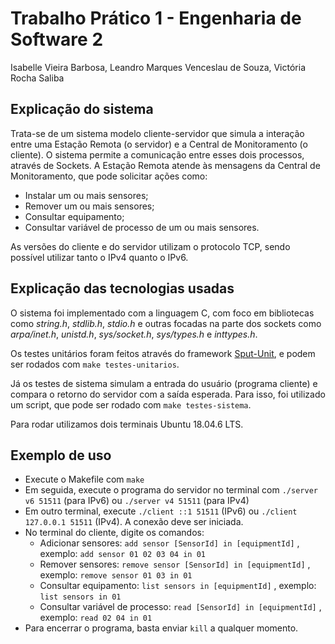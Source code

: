 # Trabalho Prático 1 - Engenharia de Software 2

Isabelle Vieira Barbosa, Leandro Marques Venceslau de Souza, Victória Rocha Saliba

## Explicação do sistema

Trata-se de um sistema modelo cliente-servidor que simula a
interação entre uma Estação Remota (o servidor) e a Central de Monitoramento (o cliente). O sistema permite a comunicação entre esses dois processos, através de Sockets. 
A Estação Remota atende às mensagens da Central de Monitoramento, que pode solicitar ações
como:
- Instalar um ou mais sensores;
- Remover um ou mais sensores;
- Consultar equipamento;
- Consultar variável de processo de um ou mais sensores.

As versões do cliente e do servidor utilizam o protocolo TCP, sendo possível utilizar tanto o IPv4 quanto o
IPv6.


## Explicação das tecnologias usadas

O sistema foi implementado com a linguagem C, com foco em bibliotecas como _string.h_, _stdlib.h_, _stdio.h_ 
e outras focadas na parte dos sockets como _arpa/inet.h_, _unistd.h_, _sys/socket.h_, _sys/types.h_ e _inttypes.h_. 

Os testes unitários foram feitos através do framework [Sput-Unit](https://www.use-strict.de/sput-unit-testing/), e podem ser rodados com `make testes-unitarios`.

Já os testes de sistema simulam a entrada do usuário (programa cliente) e compara o retorno do servidor com a saída esperada. Para isso, foi utilizado um script, que pode ser rodado com `make testes-sistema`.

Para rodar utilizamos dois terminais Ubuntu 18.04.6 LTS.


## Exemplo de uso

- Execute o Makefile com `make`
- Em seguida, execute o programa do servidor no terminal com `./server v6 51511` (para IPv6) ou `./server v4 51511` (para IPv4)
- Em outro terminal, execute `./client ::1 51511` (IPv6) ou `./client 127.0.0.1 51511` (IPv4). A conexão deve ser iniciada.
- No terminal do cliente, digite os comandos:
  - Adicionar sensores: `add sensor [SensorId] in [equipmentId]`
      , exemplo: `add sensor 01 02 03 04 in 01`
  - Remover sensores: `remove sensor [SensorId] in [equipmentId]`
      , exemplo: `remove sensor 01 03 in 01`
  - Consultar equipamento: `list sensors in [equipmentId]`
      , exemplo: `list sensors in 01`
  - Consultar variável de processo: `read [SensorId] in [equipmentId]`
      , exemplo: `read 02 04 in 01`
- Para encerrar o programa, basta enviar `kill` a qualquer momento.
